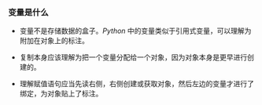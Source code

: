 ### 变量是什么

- 变量不是存储数据的盒子。$Python$ 中的变量类似于引用式变量，可以理解为附加在对象上的标注。

- 复制本身应该理解为把一个变量分配给一个对象，因为对象本身是更早进行创建的。

- 理解赋值语句应当先读右侧，右侧创建或获取对象，然后左边的变量才进行了绑定，为对象贴上了标注。